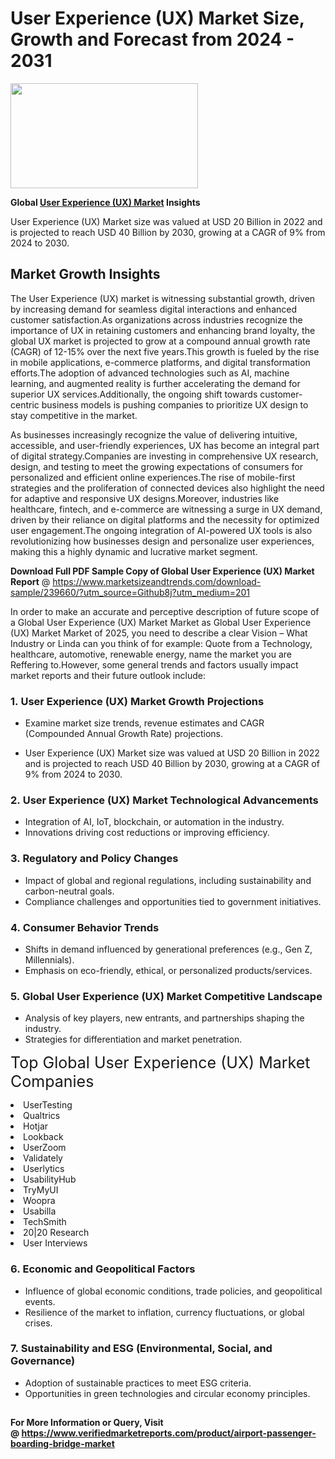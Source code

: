 <H1>User Experience (UX) Market Size, Growth and Forecast from 2024 - 2031</H1><img class="aligncenter size-medium wp-image-584254" src="https://thirdeyenews.in/wp-content/uploads/2024/09/Global-Market-Research-300x168.jpeg" alt="" width="300" height="168" /><p><strong>Global&nbsp;<a href="https://www.marketsizeandtrends.com/download-sample/239660/?utm_source=Github8j?utm_medium=201">User Experience (UX) Market</a> Insights</strong></p><p>User Experience (UX) Market size was valued at USD 20 Billion in 2022 and is projected to reach USD 40 Billion by 2030, growing at a CAGR of 9% from 2024 to 2030.</p><p><h2>Market Growth Insights</h2> <p>The User Experience (UX) market is witnessing substantial growth, driven by increasing demand for seamless digital interactions and enhanced customer satisfaction.As organizations across industries recognize the importance of UX in retaining customers and enhancing brand loyalty, the global UX market is projected to grow at a compound annual growth rate (CAGR) of 12-15% over the next five years.This growth is fueled by the rise in mobile applications, e-commerce platforms, and digital transformation efforts.The adoption of advanced technologies such as AI, machine learning, and augmented reality is further accelerating the demand for superior UX services.Additionally, the ongoing shift towards customer-centric business models is pushing companies to prioritize UX design to stay competitive in the market.</p> <p>As businesses increasingly recognize the value of delivering intuitive, accessible, and user-friendly experiences, UX has become an integral part of digital strategy.Companies are investing in comprehensive UX research, design, and testing to meet the growing expectations of consumers for personalized and efficient online experiences.The rise of mobile-first strategies and the proliferation of connected devices also highlight the need for adaptive and responsive UX designs.Moreover, industries like healthcare, fintech, and e-commerce are witnessing a surge in UX demand, driven by their reliance on digital platforms and the necessity for optimized user engagement.The ongoing integration of AI-powered UX tools is also revolutionizing how businesses design and personalize user experiences, making this a highly dynamic and lucrative market segment.</p> <p><span class=""><strong>Download Full PDF Sample Copy of Global User Experience (UX) Market Report</strong> @ <a href="https://www.marketsizeandtrends.com/download-sample/239660/?utm_source=Github8j?utm_medium=201" target="_blank">https://www.marketsizeandtrends.com/download-sample/239660/?utm_source=Github8j?utm_medium=201</a></span></p><p>In order to make an accurate and perceptive description of future scope of a Global&nbsp;User Experience (UX) Market Market as Global&nbsp;User Experience (UX) Market Market of 2025, you need to describe a clear Vision &ndash; What Industry or Linda can you think of for example: Quote from a Technology, healthcare, automotive, renewable energy, name the market you are Reffering to.However, some general trends and factors usually impact market reports and their future outlook include:</p><h3>1.&nbsp;<strong>User Experience (UX) Market Growth Projections</strong></h3><ul><li>Examine market size trends, revenue estimates and CAGR (Compounded Annual Growth Rate) projections.</li><li><p>User Experience (UX) Market size was valued at USD 20 Billion in 2022 and is projected to reach USD 40 Billion by 2030, growing at a CAGR of 9% from 2024 to 2030.</p></li></ul><h3>2.&nbsp;<strong>User Experience (UX) Market Technological Advancements</strong></h3><ul><li>Integration of AI, IoT, blockchain, or automation in the industry.</li><li>Innovations driving cost reductions or improving efficiency.</li></ul><h3>3.&nbsp;<strong>Regulatory and Policy Changes</strong></h3><ul><li>Impact of global and regional regulations, including sustainability and carbon-neutral goals.</li><li>Compliance challenges and opportunities tied to government initiatives.</li></ul><h3>4.&nbsp;<strong>Consumer Behavior Trends</strong></h3><ul><li>Shifts in demand influenced by generational preferences (e.g., Gen Z, Millennials).</li><li>Emphasis on eco-friendly, ethical, or personalized products/services.</li></ul><h3>5.&nbsp;<strong>Global User Experience (UX) Market Competitive Landscape</strong></h3><ul><li>Analysis of key players, new entrants, and partnerships shaping the industry.</li><li>Strategies for differentiation and market penetration.</li></ul><p data-pm-slice="1 1 []"><span style="color: inherit; font-family: inherit; font-size: 25px;">Top Global User Experience (UX) Market Companies</span></p><div class="" data-test-id=""><p><li>UserTesting</li><li> Qualtrics</li><li> Hotjar</li><li> Lookback</li><li> UserZoom</li><li> Validately</li><li> Userlytics</li><li> UsabilityHub</li><li> TryMyUI</li><li> Woopra</li><li> Usabilla</li><li> TechSmith</li><li> 20|20 Research</li><li> User Interviews</li></p></div><h3>6.&nbsp;<strong>Economic and Geopolitical Factors</strong></h3><ul><li>Influence of global economic conditions, trade policies, and geopolitical events.</li><li>Resilience of the market to inflation, currency fluctuations, or global crises.</li></ul><h3>7.&nbsp;<strong>Sustainability and ESG (Environmental, Social, and Governance)</strong></h3><ul><li>Adoption of sustainable practices to meet ESG criteria.</li><li>Opportunities in green technologies and circular economy principles.</li></ul><h2><strong style="font-size: 14px;">For More Information or Query, Visit @&nbsp;</strong><a style="background-color: #ffffff; font-size: 14px;" href="https://www.marketsizeandtrends.com/report/user-experience-ux-market/" target="_blank">https://www.verifiedmarketreports.com/product/airport-passenger-boarding-bridge-market</a></h2>